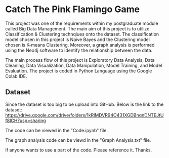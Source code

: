 # Catch The Pink Flamingo Game

This project was one of the requirements within my postgraduate module called Big Data Management. The main aim of this project is to utilize Classification & Clustering technqiues onto the dataset. The classification model chosen in this project is Naive Bayes and the Clustering model chosen is K-means Clustering. Moreover, a graph analysis is performed using the Neo4j software to identify the relationship between the data. 

The main process flow of this project is Exploratory Data Analysis, Data Cleaning, Data Visualization, Data Manipulation, Model Training, and Model Evaluation. The project is coded in Python Language using the Google Colab IDE.

## Dataset

Since the dataset is too big to be upload into GitHub. Below is the link to the dataset:
https://drive.google.com/drive/folders/1kRlMDVR94O431XGDBnqnDNTEJtUf8ICH?usp=sharing

The code can be viewed in the "Code.ipynb" file.

The graph analysis code can be viewd in the "Graph Analysis.txt" file.

If anyone wants to use a part of the code. Please reference it. Thanks.

